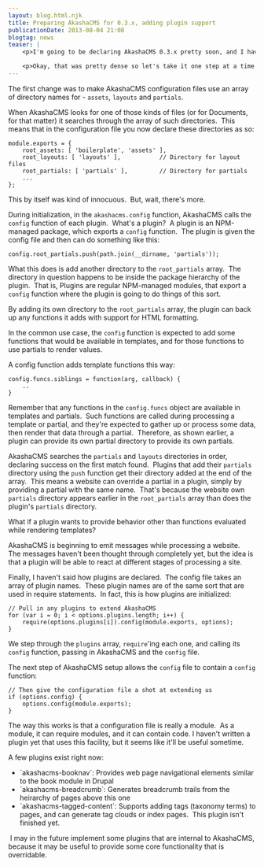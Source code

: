 ```yaml
---
layout: blog.html.njk
title: Preparing AkashaCMS for 0.3.x, adding plugin support
publicationDate: 2013-08-04 21:08
blogtag: news
teaser: |
    <p>I'm going to be declaring AkashaCMS 0.3.x pretty soon, and I have an interesting new feature in the works.  The idea is to support multi-way extensibility of the processing of a website via the configuration file.  The implementation is a form of "plugin" that allows anybody to write a module that extends the configuration of an AkashaCMS site, add new processing functions, hooks at different steps of the processing, and add directories managed by the plugin containing assets, layouts or partials.</p>

    <p>Okay, that was pretty dense so let's take it one step at a time.</p>
---
```


The first change was to make AkashaCMS configuration files use an array of directory names for - `assets`, `layouts` and `partials`.

When AkashaCMS looks for one of those kinds of files (or for Documents, for that matter) it searches through the array of such directories.  This means that in the configuration file you now declare these directories as so:

```
module.exports = {
    root_assets: [ 'boilerplate', 'assets' ],
    root_layouts: [ 'layouts' ],           // Directory for layout files
    root_partials: [ 'partials' ],         // Directory for partials
    ...
};
```

This by itself was kind of innocuous.  But, wait, there's more.

During initialization, in the `akashacms.config` function, AkashaCMS calls the `config` function of each plugin.  What's a plugin?  A plugin is an NPM-managed package, which exports a `config` function.  The plugin is given the config file and then can do something like this:

```
config.root_partials.push(path.join(__dirname, 'partials'));
```

What this does is add another directory to the `root_partials` array.  The directory in question happens to be inside the package hierarchy of the plugin.  That is, Plugins are regular NPM-managed modules, that export a `config` function where the plugin is going to do things of this sort.

By adding its own directory to the `root_partials` array, the plugin can back up any functions it adds with support for HTML formatting.

In the common use case, the `config` function is expected to add some functions that would be available in templates, and for those functions to use partials to render values.

A config function adds template functions this way:

```
config.funcs.siblings = function(arg, callback) {
    ..
}
```

Remember that any functions in the `config.funcs` object are available in templates and partials.  Such functions are called during processing a template or partial, and they're expected to gather up or process some data, then render that data through a partial.  Therefore, as shown earlier, a plugin can provide its own partial directory to provide its own partials.

AkashaCMS searches the `partials` and `layouts` directories in order, declaring success on the first match found.  Plugins that add their `partials` directory using the `push` function get their directory added at the end of the array.  This means a website can override a partial in a plugin, simply by providing a partial with the same name.  That's because the website own `partials` directory appears earlier in the `root_partials` array than does the plugin's `partials` directory.

What if a plugin wants to provide behavior other than functions evaluated while rendering templates?

AkashaCMS is beginning to emit messages while processing a website.  The messages haven't been thought through completely yet, but the idea is that a plugin will be able to react at different stages of processing a site.

Finally, I haven't said how plugins are declared.  The config file takes an array of plugin names.  These plugin names are of the same sort that are used in require statements.  In fact, this is how plugins are initialized:

```
// Pull in any plugins to extend AkashaCMS
for (var i = 0; i < options.plugins.length; i++) {
    require(options.plugins[i]).config(module.exports, options);
}
```

We step through the `plugins` array, `require`'ing each one, and calling its `config` function, passing in AkashaCMS and the `config` file.

The next step of AkashaCMS setup allows the `config` file to contain a `config` function:

```
// Then give the configuration file a shot at extending us
if (options.config) {
    options.config(module.exports);
}
```

The way this works is that a configuration file is really a module.  As a module, it can require modules, and it can contain code. I haven't written a plugin yet that uses this facility, but it seems like it'll be useful sometime.

A few plugins exist right now:

<ul>
<li>`akashacms-booknav`: Provides web page navigational elements similar to the book module in Drupal</li>
<li>`akashacms-breadcrumb`: Generates breadcrumb trails from the heirarchy of pages above this one</li>
<li>`akashacms-tagged-content`: Supports adding tags (taxonomy terms) to pages, and can generate tag clouds or index pages.  This plugin isn't finished yet.</li>
</ul>

 I may in the future implement some plugins that are internal to AkashaCMS, because it may be useful to provide some core functionality that is overridable.
